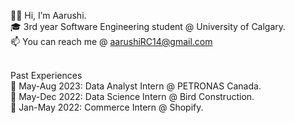 👋🏽 Hi, I’m Aarushi.  <br />
🎓 3rd year Software Engineering student @ University of Calgary.  <br />
📫 You can reach me @ aarushiRC14@gmail.com  <br />
<br />

Past Experiences  <br />
💼 May-Aug 2023: Data Analyst Intern @ PETRONAS Canada. <br />
💼 May-Dec 2022: Data Science Intern @ Bird Construction. <br />
💼 Jan-May 2022: Commerce Intern @ Shopify. <br />




